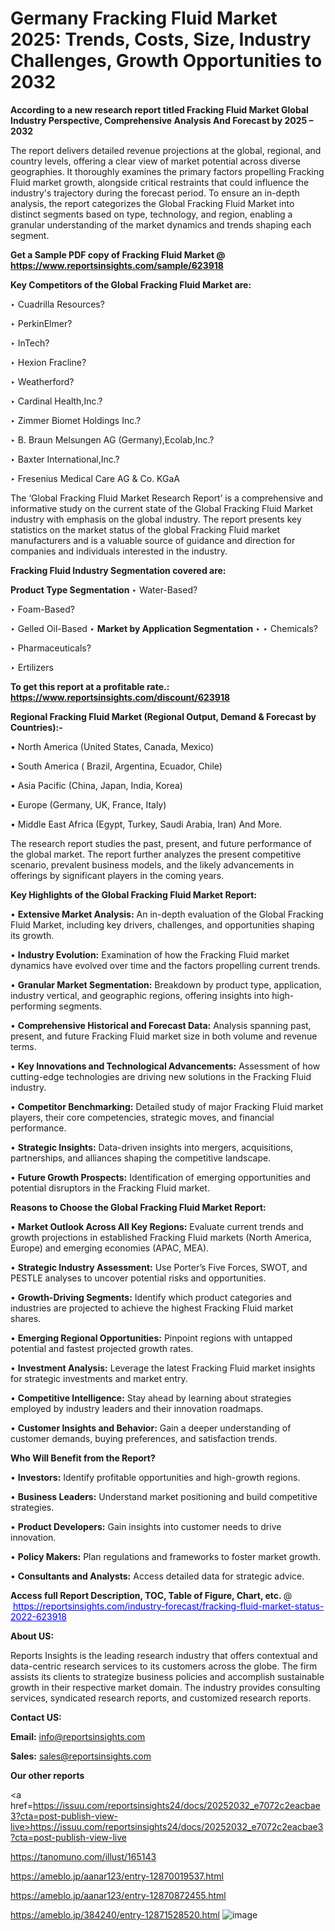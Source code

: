 # Germany Fracking Fluid Market 2025: Trends, Costs, Size, Industry Challenges, Growth Opportunities to 2032

<strong>According to a new research report titled Fracking Fluid Market Global Industry Perspective, Comprehensive Analysis And Forecast by 2025 – 2032</strong>

The report delivers detailed revenue projections at the global, regional, and country levels, offering a clear view of market potential across diverse geographies. It thoroughly examines the primary factors propelling Fracking Fluid market growth, alongside critical restraints that could influence the industry's trajectory during the forecast period. To ensure an in-depth analysis, the report categorizes the Global Fracking Fluid Market into distinct segments based on type, technology, and region, enabling a granular understanding of the market dynamics and trends shaping each segment.

<strong>Get a Sample PDF copy of Fracking Fluid Market </strong><strong>@<a href=https://www.reportsinsights.com/sample/623918 style=color:#0000ff;> https://www.reportsinsights.com/sample/623918</a></strong></font>

<strong>Key Competitors of the Global Fracking Fluid Market are:</strong>

‣ Cuadrilla Resources?

‣ PerkinElmer?

‣ InTech?

‣ Hexion Fracline?

‣ Weatherford?

‣ Cardinal Health,Inc.?

‣ Zimmer Biomet Holdings Inc.?

‣ B. Braun Melsungen AG (Germany),Ecolab,Inc.?

‣ Baxter International,Inc.?

‣ Fresenius Medical Care AG & Co. KGaA

The ‘Global Fracking Fluid Market Research Report’ is a comprehensive and informative study on the current state of the Global Fracking Fluid Market industry with emphasis on the global industry. The report presents key statistics on the market status of the global Fracking Fluid market manufacturers and is a valuable source of guidance and direction for companies and individuals interested in the industry.

<strong>Fracking Fluid Industry Segmentation covered are:</strong>

<strong>Product Type Segmentation</strong>
‣
Water-Based?

‣ Foam-Based?

‣ Gelled Oil-Based
‣ 
<strong>Market by Application Segmentation</strong>
‣
‣  Chemicals?

‣ Pharmaceuticals?

‣ Ertilizers

<strong>To get this report at a profitable rate.: <a href=https://www.reportsinsights.com/discount/623918 style=color:#0000ff;>https://www.reportsinsights.com/discount/623918</a></strong></font>

<strong>Regional Fracking Fluid Market (Regional Output, Demand &amp; Forecast by Countries):-</strong>

• North America (United States, Canada, Mexico)

• South America ( Brazil, Argentina, Ecuador, Chile)

• Asia Pacific (China, Japan, India, Korea)

• Europe (Germany, UK, France, Italy)

• Middle East Africa (Egypt, Turkey, Saudi Arabia, Iran) And More.

The research report studies the past, present, and future performance of the global market. The report further analyzes the present competitive scenario, prevalent business models, and the likely advancements in offerings by significant players in the coming years.

<strong>Key Highlights of the Global Fracking Fluid Market Report:</strong>

• <strong>Extensive Market Analysis:</strong> An in-depth evaluation of the Global Fracking Fluid Market, including key drivers, challenges, and opportunities shaping its growth.

• <strong>Industry Evolution:</strong> Examination of how the Fracking Fluid market dynamics have evolved over time and the factors propelling current trends.

• <strong>Granular Market Segmentation:</strong> Breakdown by product type, application, industry vertical, and geographic regions, offering insights into high-performing segments.

• <strong>Comprehensive Historical and Forecast Data:</strong> Analysis spanning past, present, and future Fracking Fluid market size in both volume and revenue terms.

• <strong>Key Innovations and Technological Advancements:</strong> Assessment of how cutting-edge technologies are driving new solutions in the Fracking Fluid industry.

• <strong>Competitor Benchmarking:</strong> Detailed study of major Fracking Fluid market players, their core competencies, strategic moves, and financial performance.

• <strong>Strategic Insights:</strong> Data-driven insights into mergers, acquisitions, partnerships, and alliances shaping the competitive landscape.

• <strong>Future Growth Prospects:</strong> Identification of emerging opportunities and potential disruptors in the Fracking Fluid market.

<strong>Reasons to Choose the Global Fracking Fluid Market Report:</strong>

• <strong>Market Outlook Across All Key Regions:</strong> Evaluate current trends and growth projections in established Fracking Fluid markets (North America, Europe) and emerging economies (APAC, MEA).

• <strong>Strategic Industry Assessment:</strong> Use Porter’s Five Forces, SWOT, and PESTLE analyses to uncover potential risks and opportunities.

• <strong>Growth-Driving Segments:</strong> Identify which product categories and industries are projected to achieve the highest Fracking Fluid market shares.

• <strong>Emerging Regional Opportunities:</strong> Pinpoint regions with untapped potential and fastest projected growth rates.

• <strong>Investment Analysis:</strong> Leverage the latest Fracking Fluid market insights for strategic investments and market entry.

• <strong>Competitive Intelligence:</strong> Stay ahead by learning about strategies employed by industry leaders and their innovation roadmaps.

• <strong>Customer Insights and Behavior:</strong> Gain a deeper understanding of customer demands, buying preferences, and satisfaction trends.

<strong>Who Will Benefit from the Report?</strong>

• <strong>Investors:</strong> Identify profitable opportunities and high-growth regions.

• <strong>Business Leaders:</strong> Understand market positioning and build competitive strategies.

• <strong>Product Developers:</strong> Gain insights into customer needs to drive innovation.

• <strong>Policy Makers:</strong> Plan regulations and frameworks to foster market growth.

• <strong>Consultants and Analysts:</strong> Access detailed data for strategic advice.
</ul>
<strong>Access full Report Description, TOC, Table of Figure, Chart, etc. </strong>@  <a href=https://reportsinsights.com/industry-forecast/fracking-fluid-market-status-2022-623918 style=color:#0000ff;>https://reportsinsights.com/industry-forecast/fracking-fluid-market-status-2022-623918</a></font>

<strong><strong>About US</strong>:</strong>

Reports Insights is the leading research industry that offers contextual and data-centric research services to its customers across the globe. The firm assists its clients to strategize business policies and accomplish sustainable growth in their respective market domain. The industry provides consulting services, syndicated research reports, and customized research reports.

<strong>Contact US:</strong>

<p class=""""><b>Email:</b> <a href=mailto:info@reportsinsights.com>info@reportsinsights.com</a></p>
<p class=""""><b>Sales:</b> <a href=mailto:sales@reportsinsights.com>sales@reportsinsights.com</a></p>

<strong>Our other reports</strong>

<a href=https://issuu.com/reportsinsights24/docs/20252032_e7072c2eacbae3?cta=post-publish-view-live>https://issuu.com/reportsinsights24/docs/20252032_e7072c2eacbae3?cta=post-publish-view-live</a>

<a href=https://tanomuno.com/illust/165143>https://tanomuno.com/illust/165143</a>

<a href=https://ameblo.jp/aanar123/entry-12870019537.html>https://ameblo.jp/aanar123/entry-12870019537.html</a>

<a href=https://ameblo.jp/aanar123/entry-12870872455.html>https://ameblo.jp/aanar123/entry-12870872455.html</a>

<a href=https://ameblo.jp/384240/entry-12871528520.html>https://ameblo.jp/384240/entry-12871528520.html</a>
![image](https://github.com/user-attachments/assets/f055e1ac-1b09-4dea-8357-75dd2c946a17)
